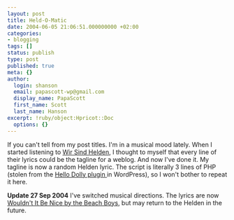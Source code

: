 ```yaml
---
layout: post
title: Held-O-Matic
date: 2004-06-05 21:06:51.000000000 +02:00
categories:
- blogging
tags: []
status: publish
type: post
published: true
meta: {}
author:
  login: shanson
  email: papascott-wp@gmail.com
  display_name: PapaScott
  first_name: Scott
  last_name: Hanson
excerpt: !ruby/object:Hpricot::Doc
  options: {}
---
```

<p>If you can't tell from my post titles. I'm in a musical mood lately. When I started listening to <a href="http://www.papascott.de/archives/2004/03/17/helden/" title="PapaScott: Helden">Wir Sind Helden</a>, I thought to myself that every line of their lyrics could be the tagline for a weblog. And now I've done it. My tagline is now a random Helden lyric. The script is literally 3 lines of PHP (stolen from the <a href="http://cvs.sourceforge.net/viewcvs.py/cafelog/wordpress/wp-content/plugins/hello.php?rev=1.3&view=auto">Hello Dolly plugin </a>in WordPress), so I won't bother to repeat it here.</p>
<p><strong>Update 27 Sep 2004</strong> I've switched musical directions. The lyrics are now <a href="http://www.papascott.de/archives/2004/09/26/wouldnt-it-be-nice/">Wouldn't It Be Nice by the Beach Boys</a>, but may return to the Helden in the future.</p>
